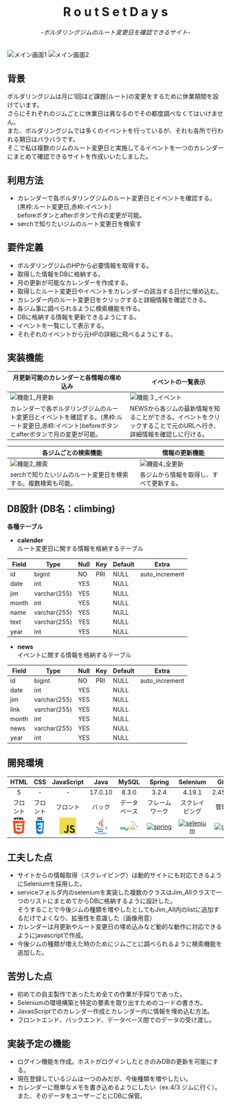 <h1 align="center">R o u t  S e t  D a y s</h1>
<h6 align="center">-ボルダリングジムのルート変更日を確認できるサイト-</h6>

![メイン画面1](https://github.com/nsITGitHub/Climbing/assets/167949592/a10496a8-1260-4272-886d-ff29c6418920)
![メイン画面2](https://github.com/nsITGitHub/Climbing/assets/167949592/d9c115ba-1524-4fbf-b258-0c11d08fe1a4)

## 背景 
ボルダリングジムは月に1回ほど課題(ルート)の変更をするために休業期間を設けています。<br>
さらにそれぞれのジムごとに休業日は異なるのでその都度調べなくてはいけません。<br>
また、ボルダリングジムでは多くのイベントを行っているが、それも各所で行われる期日はバラバラです。<br>
そこで私は複数のジムのルート変更日と実施してるイベントを一つのカレンダーにまとめて確認できるサイトを作成いいたしました。<br>


## 利用方法
- カレンダーで各ボルダリングジムのルート変更日とイベントを確認する。(黒枠:ルート変更日,赤枠:イベント)<br>
beforeボタンとafterボタンで月の変更が可能。
- serchで知りたいジムのルート変更日を検索す


## 要件定義
- ボルダリングジムのHPから必要情報を取得する。
- 取得した情報をDBに格納する。
- 月の更新が可能なカレンダーを作成する。
- 取得したルート変更日やイベントをカレンダーの該当する日付に埋め込む。
- カレンダー内のルート変更日をクリックすると詳細情報を確認できる。
- 各ジム事に調べられるように検索機能を作る。
- DBに格納する情報を更新できるようにする。
- イベントを一覧にして表示する。
- それぞれのイベントから元HPの詳細に飛べるようにする。


## 実装機能

| 月更新可能のカレンダーと各情報の埋め込み |　イベントの一覧表示 |
| ---- | ---- |
|![機能1_月更新](https://github.com/nsITGitHub/Climbing/assets/167949592/5ef6c38e-df76-4bde-bc14-9124aec288f5)|![機能３_イベント](https://github.com/nsITGitHub/Climbing/assets/167949592/d8ff2e10-9f9c-41a6-8ce3-d8a345c88f61)|
| カレンダーで各ボルダリングジムのルート変更日とイベントを確認する。(黒枠:ルート変更日,赤枠:イベント)beforeボタンとafterボタンで月の変更が可能。 | NEWSから各ジムの最新情報を知ることができる。イベントをクリックすることで元のURLへ行き、詳細情報を確認しに行ける。|

| 各ジムごとの検索機能 |　情報の更新機能 |
| ---- | ---- |
|![機能2_検索](https://github.com/nsITGitHub/Climbing/assets/167949592/937df61c-a189-4d44-81f9-676ca84ff863)|![機能4_全更新](https://github.com/nsITGitHub/Climbing/assets/167949592/0a826320-739b-4c1b-80d3-dee112b143c1)|
|serchで知りたいジムのルート変更日を検索する。複数検索も可能。| 各ジムから情報を取得し、すべて更新する。|

## DB設計  (DB名：climbing)
**各種テーブル**
- **calender**<br>
  ルート変更日に関する情報を格納するテーブル

 Field | Type         | Null | Key | Default | Extra          
-------|--------------|------|-----|---------|----------------
 id    | bigint       | NO   | PRI | NULL    | auto_increment 
 date  | int          | YES  |     | NULL    |                
 jim   | varchar(255) | YES  |     | NULL    |                
 month | int          | YES  |     | NULL    |                
 name  | varchar(255) | YES  |     | NULL    |                
 text  | varchar(255) | YES  |     | NULL    |                
 year  | int          | YES  |     | NULL    |              


- **news**<br>
  イベントに関する情報を格納するテーブル

 Field | Type         | Null | Key | Default | Extra          
-------|--------------|------|-----|---------|----------------
 id    | bigint       | NO   | PRI | NULL    | auto_increment 
 date  | int          | YES  |     | NULL    |               
 jim   | varchar(255) | YES  |     | NULL    |                
 link  | varchar(255) | YES  |     | NULL    |                
 month | int          | YES  |     | NULL    |                
 news  | varchar(255) | YES  |     | NULL    |                
 year  | int          | YES  |     | NULL    |                


## 開発環境
HTML|CSS|JavaScript |Java   |MySQL  |Spring|Selenium|Git |eclipse
:---:|:---:|:---:|:---:|:---:|:---:|:---:|:---:|:---:
5    |-    |-    |17.0.10|8.3.0  |3.2.4　　|4.19.1      |2.45.0 |4.30.0
フロント</span>|フロント|フロント|バック|データベース|フレームワーク|スクレイピング|管理|統合開発
 <a href="https://www.w3.org/html/" target="_blank" rel="noreferrer"> <img src="https://raw.githubusercontent.com/devicons/devicon/master/icons/html5/html5-original-wordmark.svg" alt="html5" width="40" height="40"/> </a> |  <a href="https://www.w3schools.com/css/" target="_blank" rel="noreferrer"> <img src="https://raw.githubusercontent.com/devicons/devicon/master/icons/css3/css3-original-wordmark.svg" alt="css3" width="40" height="40"/> </a>            | <a href="https://developer.mozilla.org/en-US/docs/Web/JavaScript" target="_blank" rel="noreferrer"> <img src="https://raw.githubusercontent.com/devicons/devicon/master/icons/javascript/javascript-original.svg" alt="javascript" width="40" height="40"/> </a>         | <a href="https://www.java.com" target="_blank" rel="noreferrer"> <img src="https://raw.githubusercontent.com/devicons/devicon/master/icons/java/java-original.svg" alt="java" width="40" height="40"/> </a>          |<a href="https://www.mysql.com/" target="_blank" rel="noreferrer"> <img src="https://raw.githubusercontent.com/devicons/devicon/master/icons/mysql/mysql-original-wordmark.svg" alt="mysql" width="40" height="40"/> </a>          | <a href="https://spring.io/" target="_blank" rel="noreferrer"> <img src="https://www.vectorlogo.zone/logos/springio/springio-icon.svg" alt="spring" width="40" height="40"/> </a>                  |<a href="https://www.selenium.dev" target="_blank" rel="noreferrer"> <img src="https://raw.githubusercontent.com/detain/svg-logos/780f25886640cef088af994181646db2f6b1a3f8/svg/selenium-logo.svg" alt="selenium" width="40" height="40"/> </a>  |<a href="https://git-scm.com/" target="_blank" rel="noreferrer"> <img src="https://www.vectorlogo.zone/logos/git-scm/git-scm-icon.svg" alt="git" width="40" height="40"/></a> 　　|<a href="https://willbrains.jp/" target="_blank" rel="noreferrer"> <img src="https://github.com/nsITGitHub/Climbing/blob/master/src/main/resources/static/img/eclipse.jpg" alt="eclipse" width="40" height="40"/></a>

## 工夫した点
- サイトからの情報取得（スクレイピング）は動的サイトにも対応できるようにSeleniumを採用した。
- serviceフォルダ内のseleniumを実装した複数のクラスはJim_Allクラスで一つのリストにまとめてからDBに格納するように設計した。<br>
 そうすることで今後ジムの種類を増やしたとしてもJim_All内のlistに追加するだけでよくなり、拡張性を意識した（画像用意）
- カレンダーは月更新やルート変更日の埋め込みなど動的な動作に対応できるようにjavascriptで作成。
- 今後ジムの種類が増えた時のためにジムごとに調べられるように検索機能を追加した。

## 苦労した点
- 初めての自主製作であったため全ての作業が手探りであった。
- Seleniumの環境構築と特定の要素を取り出すためのコードの書き方。
- JavasScriptでのカレンダー作成とカレンダー内に情報を埋め込む方法。
- フロントエンド、バックエンド、データベース間でのデータの受け渡し。

## 実装予定の機能
- ログイン機能を作成。ホストがログインしたときのみDBの更新を可能にする。
- 現在登録しているジムは一つのみだが、今後種類を増やしたい。
- カレンダーに簡単なメモを書き込めるようにしたい（ex.4/3 ジムに行く）。<br>
  また、そのデータをユーザーごとにDBに保管。

 
